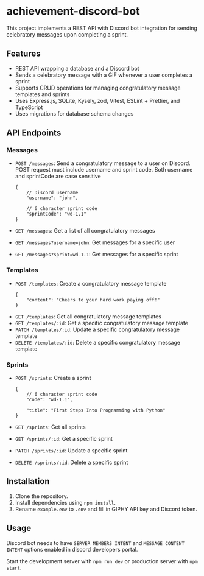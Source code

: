# achievement-discord-bot

This project implements a REST API with Discord bot integration for sending celebratory messages upon completing a sprint.

## Features

- REST API wrapping a database and a Discord bot
- Sends a celebratory message with a GIF whenever a user completes a sprint
- Supports CRUD operations for managing congratulatory message templates and sprints
- Uses Express.js, SQLite, Kysely, zod, Vitest, ESLint + Prettier, and TypeScript
- Uses migrations for database schema changes

## API Endpoints

### Messages

- `POST /messages`: Send a congratulatory message to a user on Discord. POST request must include username and sprint code. Both username and sprintCode are case sensitive

  ```
  {
      // Discord username
      "username": "john",

      // 6 character sprint code
      "sprintCode": "wd-1.1"
  }
  ```

- `GET /messages`: Get a list of all congratulatory messages
- `GET /messages?username=john`: Get messages for a specific user
- `GET /messages?sprint=wd-1.1`: Get messages for a specific sprint

### Templates

- `POST /templates`: Create a congratulatory message template
  ```
  {
      "content": "Cheers to your hard work paying off!"
  }
  ```
- `GET /templates`: Get all congratulatory message templates
- `GET /templates/:id`: Get a specific congratulatory message template
- `PATCH /templates/:id`: Update a specific congratulatory message template
- `DELETE /templates/:id`: Delete a specific congratulatory message template

### Sprints

- `POST /sprints`: Create a sprint

  ```
  {
      // 6 character sprint code
      "code": "wd-1.1",

      "title": "First Steps Into Programming with Python"
  }
  ```

- `GET /sprints`: Get all sprints
- `GET /sprints/:id`: Get a specific sprint
- `PATCH /sprints/:id`: Update a specific sprint
- `DELETE /sprints/:id`: Delete a specific sprint

## Installation

1. Clone the repository.
2. Install dependencies using `npm install`.
3. Rename `example.env` to `.env` and fill in GIPHY API key and Discord token.

## Usage

Discord bot needs to have `SERVER MEMBERS INTENT` and `MESSAGE CONTENT INTENT` options enabled in discord developers portal.

Start the development server with `npm run dev` or production server with `npm start`.
